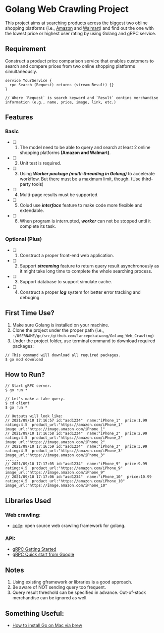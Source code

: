 # Golang Web Crawling Project
This project aims at searching products across the biggest two obline shopping platforms (i.e., [Amazon](https://www.amazon.com/) and [Walmart](https://www.walmart.com/)) and find out the one with the lowest price or highest user rating by using Golang and gRPC service.

## Requirement
Construct a product price comparison service that enables customers to search and compare prices from two online shopping platforms simultaneously.

```
service YourService {
  rpc Search (Request) returns (stream Result) {}
}

// Where `Request` is search keyword and `Result` contins merchandise information (e.g., name, price, image, link, etc.) 
```

## Features
### Basic
- [ ] 1. The model need to be able to query and search at least 2 online shopping platforms **(Amazon and Walmart)**.
- [ ] 2. Unit test is required.
- [ ] 3. Using ***Worker package (multi-threading in Golang)*** to accelerate workflow. But there must be a maximum limit, though. (Use third-party tools)
- [ ] 4. Multi-page results must be supported.
- [ ] 5. Colud use ***interface*** feature to make code more flexible and extendable.
- [ ] 6. When program is interrupted, ***worker*** can not be stopped until it complete its task.

### Optional (Plus)
- [ ] 1. Construct a proper front-end web application.
- [ ] 2. Support ***streaming*** feature to return query result asynchronously as it might take long time to complete the whole searching process.
- [ ] 3. Support database to support simulate cache.
- [ ] 4. Construct a proper ***log*** system for better error tracking and debuging.

## First Time Use?
1. Make sure Golang is installed on your machine.
2. Clone the project under the proper path (i.e., ```~/USERNAME/go/src/github.com/lancepokaiwang/Golang_Web_Crawling```)
3. Under the project folder, use terminal command to download required packages:
``` 
// This command will download all required packages.
$ go mod download 
```

## How to Run?
```
// Start gRPC server.
$ go run *
```
```
// Let's make a fake query.
$ cd client
$ go run *

// Outputs will look like:
// 2021/09/10 17:16:57 id:"asd1234"  name:"iPhone_1"  price:1.99  rating:4.5  product_url:"https://amazon.com/iPhone_1"  image_url:"https://image.amazon.com/iPhone_1"
// 2021/09/10 17:16:58 id:"asd1234"  name:"iPhone_2"  price:2.99  rating:4.5  product_url:"https://amazon.com/iPhone_2"  image_url:"https://image.amazon.com/iPhone_2"
// 2021/09/10 17:16:59 id:"asd1234"  name:"iPhone_3"  price:3.99  rating:4.5  product_url:"https://amazon.com/iPhone_3"  image_url:"https://image.amazon.com/iPhone_3"
......
// 2021/09/10 17:17:05 id:"asd1234"  name:"iPhone_9"  price:9.99  rating:4.5  product_url:"https://amazon.com/iPhone_9"  image_url:"https://image.amazon.com/iPhone_9"
// 2021/09/10 17:17:06 id:"asd1234"  name:"iPhone_10"  price:10.99  rating:4.5  product_url:"https://amazon.com/iPhone_10"  image_url:"https://image.amazon.com/iPhone_10"
```

## Libraries Used
### Web crawling:
- [colly](https://github.com/gocolly/colly): open source web crawling framework for golang.

### API:
- [gRPC Getting Started](https://pjchender.dev/golang/grpc-getting-started/)
- [gRPC Quick start from Google](https://grpc.io/docs/languages/go/quickstart/)

## Notes
1. Using existing gframework or libraries is a good approach.
2. Be aware of NOT sending query too frequent.
3. Query result threshold can be specified in advance. Out-of-stock merchandise can be ignored as well.

## Something Useful:
- [How to install Go on Mac via brew](https://jimkang.medium.com/install-go-on-mac-with-homebrew-5fa421fc55f5)
